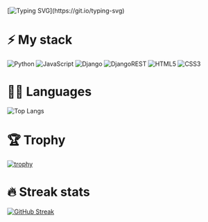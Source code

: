 [![Typing SVG](https://readme-typing-svg.herokuapp.com?font=Helvetiva&weight=900&size=30&duration=3000&pause=1000&color=9664FA&width=435&lines=I'm+stargazer!)](https://git.io/typing-svg)

# ⚡ My stack
![Python](https://img.shields.io/badge/python-3670A0?style=for-the-badge&logo=python&logoColor=ffdd54) 
![JavaScript](https://img.shields.io/badge/javascript-%23323330.svg?style=for-the-badge&logo=javascript&logoColor=%23F7DF1E)
![Django](https://img.shields.io/badge/django-%23092E20.svg?style=for-the-badge&logo=django&logoColor=white)
![DjangoREST](https://img.shields.io/badge/DJANGO-REST-ff1709?style=for-the-badge&logo=django&logoColor=white&color=ff1709&labelColor=gray)
![HTML5](https://img.shields.io/badge/html5-%23E34F26.svg?style=for-the-badge&logo=html5&logoColor=white)
![CSS3](https://img.shields.io/badge/css3-%231572B6.svg?style=for-the-badge&logo=css3&logoColor=white)

# 👨‍💻 Languages

![Top Langs](https://github-readme-stats.vercel.app/api/top-langs/?username=StargazerPyDev)

# 🏆 Trophy 

[![trophy](https://github-profile-trophy.vercel.app/?username=StargazerPyDev)](https://github.com/ryo-ma/github-profile-trophy)

# 🔥 Streak stats

[![GitHub Streak](https://github-readme-streak-stats.herokuapp.com/?user=StargazerPyDev)](https://git.io/streak-stats)